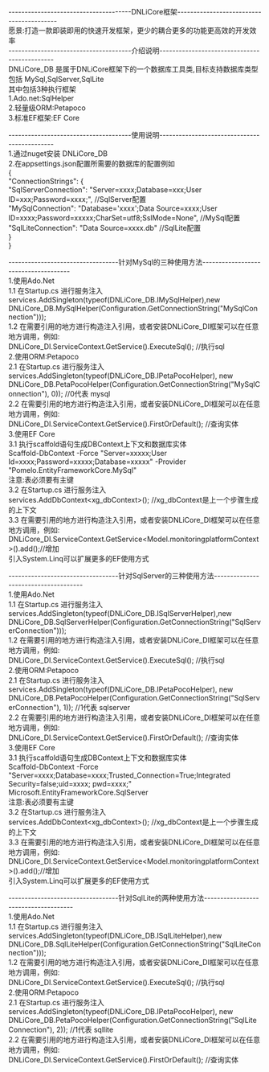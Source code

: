 --------------------------------------DNLiCore框架-----------------------------------------    
愿景:打造一款即装即用的快速开发框架，更少的耦合更多的功能更高效的开发效率    
--------------------------------------介绍说明---------------------------------------------    
DNLiCore_DB 是属于DNLiCore框架下的一个数据库工具类,目标支持数据库类型包括 MySql,SqlServer,SqlLite    
其中包括3种执行框架  
1.Ado.net:SqlHelper    
2.轻量级ORM:Petapoco    
3.标准EF框架:EF Core         

--------------------------------------使用说明---------------------------------------------    
1.通过nuget安装 DNLiCore_DB    
2.在appsettings.json配置所需要的数据库的配置例如    
  {    
  "ConnectionStrings": {    
                         "SqlServerConnection": "Server=xxxx;Database=xxx;User ID=xxx;Password=xxxx;",  //SqlServer配置    
                         "MySqlConnection": "Database='xxxx';Data Source=xxxx;User ID=xxxx;Password=xxxxx;CharSet=utf8;SslMode=None",  //MySql配置    
                         "SqlLiteConnection": "Data Source=xxxx.db"   //SqlLite配置    						 
                       }    
  }    
    
----------------------------------针对MySql的三种使用方法-------------------------------------     
1.使用Ado.Net  
  1.1 在Startup.cs 进行服务注入  
      services.AddSingleton(typeof(DNLiCore_DB.IMySqlHelper),new DNLiCore_DB.MySqlHelper(Configuration.GetConnectionString("MySqlConnection")));     
  1.2 在需要引用的地方进行构造注入引用，或者安装DNLiCore_DI框架可以在任意地方调用，例如:    
       DNLiCore_DI.ServiceContext.GetService<IMySqlHelper>().ExecuteSql(); //执行sql    
2.使用ORM:Petapoco  
  2.1 在Startup.cs 进行服务注入    
      services.AddSingleton(typeof(DNLiCore_DB.IPetaPocoHelper), new DNLiCore_DB.PetaPocoHelper(Configuration.GetConnectionString("MySqlConnection"), 0));  //0代表 mysql    
  2.2 在需要引用的地方进行构造注入引用，或者安装DNLiCore_DI框架可以在任意地方调用，例如:      
       DNLiCore_DI.ServiceContext.GetService<IPetaPocoHelper>().FirstOrDefault(); //查询实体    
3.使用EF Core    
  3.1 执行scaffold语句生成DBContext上下文和数据库实体	     
      Scaffold-DbContext -Force  "Server=xxxxx;User Id=xxxx;Password=xxxxx;Database=xxxxx" -Provider "Pomelo.EntityFrameworkCore.MySql"     
	  注意:表必须要有主键    
  3.2 在Startup.cs 进行服务注入    
      services.AddDbContext<xg_dbContext>(); //xg_dbContext是上一个步骤生成的上下文  
  3.3 在需要引用的地方进行构造注入引用，或者安装DNLiCore_DI框架可以在任意地方调用，例如:       
      DNLiCore_DI.ServiceContext.GetService<Model.monitoringplatformContext>().add();//增加  
	  引入System.Linq可以扩展更多的EF使用方式  
	      
	      
	      
	    
----------------------------------针对SqlServer的三种使用方法-------------------------------------    
1.使用Ado.Net  
  1.1 在Startup.cs 进行服务注入  
      services.AddSingleton(typeof(DNLiCore_DB.ISqlServerHelper),new DNLiCore_DB.SqlServerHelper(Configuration.GetConnectionString("SqlServerConnection")));   
  1.2 在需要引用的地方进行构造注入引用，或者安装DNLiCore_DI框架可以在任意地方调用，例如:  
       DNLiCore_DI.ServiceContext.GetService<ISqlServerHelper>().ExecuteSql(); //执行sql  
2.使用ORM:Petapoco  
  2.1 在Startup.cs 进行服务注入  
      services.AddSingleton(typeof(DNLiCore_DB.IPetaPocoHelper), new DNLiCore_DB.PetaPocoHelper(Configuration.GetConnectionString("SqlServerConnection"), 1));   //1代表 sqlserver    
  2.2 在需要引用的地方进行构造注入引用，或者安装DNLiCore_DI框架可以在任意地方调用，例如:    
       DNLiCore_DI.ServiceContext.GetService<IPetaPocoHelper>().FirstOrDefault(); //查询实体  
3.使用EF Core  
  3.1 执行scaffold语句生成DBContext上下文和数据库实体	   
      Scaffold-DbContext -Force "Server=xxxx;Database=xxxx;Trusted_Connection=True;Integrated Security=false;uid=xxxx; pwd=xxxx;" Microsoft.EntityFrameworkCore.SqlServer   
	  注意:表必须要有主键   
  3.2 在Startup.cs 进行服务注入   
      services.AddDbContext<xg_dbContext>(); //xg_dbContext是上一个步骤生成的上下文  
  3.3 在需要引用的地方进行构造注入引用，或者安装DNLiCore_DI框架可以在任意地方调用，例如:       
      DNLiCore_DI.ServiceContext.GetService<Model.monitoringplatformContext>().add();//增加   
	  引入System.Linq可以扩展更多的EF使用方式   
	    
	    
	    
	    
----------------------------------针对SqlLite的两种使用方法-------------------------------------    
1.使用Ado.Net  
  1.1 在Startup.cs 进行服务注入  
      services.AddSingleton(typeof(DNLiCore_DB.ISqlLiteHelper),new DNLiCore_DB.SqlLiteHelper(Configuration.GetConnectionString("SqlLiteConnection")));   
  1.2 在需要引用的地方进行构造注入引用，或者安装DNLiCore_DI框架可以在任意地方调用，例如:  
       DNLiCore_DI.ServiceContext.GetService<ISqlLiteHelper>().ExecuteSql(); //执行sql  
2.使用ORM:Petapoco  
  2.1 在Startup.cs 进行服务注入  
      services.AddSingleton(typeof(DNLiCore_DB.IPetaPocoHelper), new DNLiCore_DB.PetaPocoHelper(Configuration.GetConnectionString("SqlLiteConnection"), 2));   //1代表 sqllite    
  2.2 在需要引用的地方进行构造注入引用，或者安装DNLiCore_DI框架可以在任意地方调用，例如:    
       DNLiCore_DI.ServiceContext.GetService<IPetaPocoHelper>().FirstOrDefault(); //查询实体  